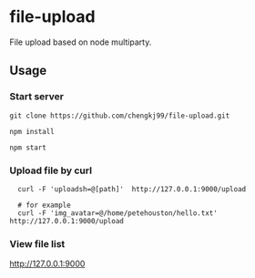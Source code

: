 # file-upload

File upload based on node multiparty.

## Usage

### Start server

```shell
git clone https://github.com/chengkj99/file-upload.git

npm install

npm start
```

### Upload file by curl

```shell
  curl -F 'uploadsh=@[path]'  http://127.0.0.1:9000/upload

  # for example
  curl -F 'img_avatar=@/home/petehouston/hello.txt'  http://127.0.0.1:9000/upload
```

### View file list

http://127.0.0.1:9000
